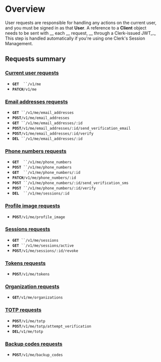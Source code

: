 # Overview

User requests are responsible for handling any actions on the current user, and you must be signed in as that **User**.  A reference to a **Client** object needs to be sent with __ each __ request, __ through a Clerk-issued JWT_._  This step is handled automatically if you're using one Clerk's Session Management.

## Requests summary

### [Current user requests](user.md)

* **`GET`**`  ``/v1/me`
* **`PATCH`**`/v1/me`

### [Email addresses requests](email-addresses.md)

* **`GET`**` ``/v1/me/email_addresses`
* **`POST`**`/v1/me/email_addresses`
* **`GET`**` ``/v1/me/email_addresses/:id`
* **`POST`**`/v1/me/email_addresses/:id/send_verification_email`
* **`POST`**`/v1/me/email_addresses/:id/verify`
* **`DEL`**` ``/v1/me/email_addresses/:id`

### [Phone numbers requests](phone-numbers.md)

* **`GET`**`  ``/v1/me/phone_numbers`
* **`POST`**` ``/v1/me/phone_numbers`
* **`GET`**`  ``/v1/me/phone_numbers/:id`
* **`PATCH`**`/v1/me/phone_numbers/:id`
* **`POST`**` ``/v1/me/phone_numbers/:id/send_verification_sms`
* **`POST`**` ``/v1/me/phone_numbers/:id/verify`
* **`DEL`**`  ``/v1/me/sessions/:id`

### [Profile image requests](profile-image.md)

* **`POST`**`/v1/me/profile_image`

### [Sessions requests](sessions.md)

* **`GET`**` ``/v1/me/sessions`
* **`GET`**` ``/v1/me/sessions/active`
* **`POST`**`/v1/me/sessions/:id/revoke`

### [Tokens requests](tokens.md)

* **`POST`**`/v1/me/tokens`

### [Organization requests](organizations-1.md)

* **`GET`**`/v1/me/organizations`

### [TOTP requests](organizations-2.md)

* **`POST`**`/v1/me/totp`
* **`POST`**`/v1/me/totp/attempt_verification`
* **`DEL`**`/v1/me/totp`

### [Backup codes requests](organizations.md)

* **`POST`**`/v1/me/backup_codes`

